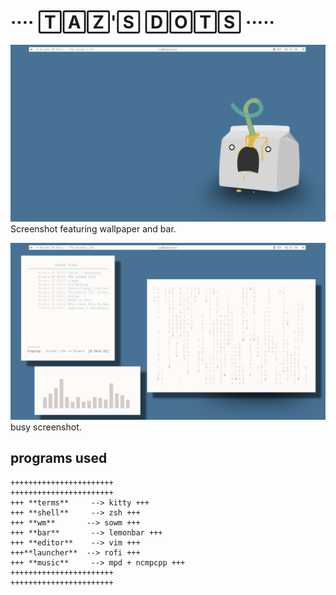 # ···· 🅃🄰🅉'🅂 🄳🄾🅃🅂 ·····

![blank_screenshot](images/blank_screenshot.png)
Screenshot featuring wallpaper and bar.

![busy_screenshot](images/busy_screenshot.png)
busy screenshot.

## programs used

```
+++++++++++++++++++++++  
+++++++++++++++++++++++  
+++ **terms**     --> kitty +++   
+++ **shell**     --> zsh +++  
+++ **wm**       --> sowm +++  
+++ **bar**       --> lemonbar +++  
+++ **editor**    --> vim +++  
+++**launcher**  --> rofi +++  
+++ **music**     --> mpd + ncmpcpp +++  
+++++++++++++++++++++++  
+++++++++++++++++++++++
```
